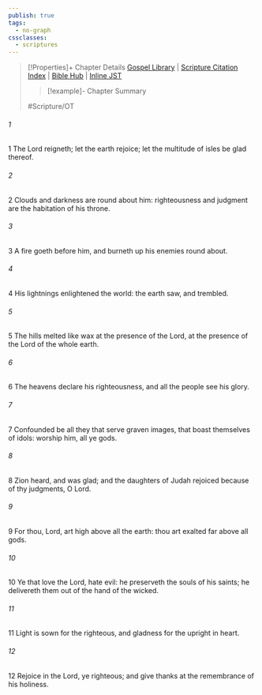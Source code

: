 ```yaml
---
publish: true
tags:
  - no-graph
cssclasses:
  - scriptures
---
```

>[!Properties]+ Chapter Details
>[Gospel Library](https://churchofjesuschrist.org/study/scriptures/ot/ps/97?lang=eng)    |    [Scripture Citation Index](https://scriptures.byu.edu/#07761::c07761)    |    [Bible Hub](https://biblehub.com/psalms/97.htm)    |    [Inline JST](https://scripturetoolbox.com/html/ic/Psalms/97.html)
>>[!example]- Chapter Summary
>> 
> 
>
>#Scripture/OT
###### 1
1 The Lord reigneth; let the earth rejoice; let the multitude of isles be glad thereof.
###### 2
2 Clouds and darkness are round about him: righteousness and judgment are the habitation of his throne.
###### 3
3 A fire goeth before him, and burneth up his enemies round about.
###### 4
4 His lightnings enlightened the world: the earth saw, and trembled.
###### 5
5 The hills melted like wax at the presence of the Lord, at the presence of the Lord of the whole earth.
###### 6
6 The heavens declare his righteousness, and all the people see his glory.
###### 7
7 Confounded be all they that serve graven images, that boast themselves of idols: worship him, all ye gods.
###### 8
8 Zion heard, and was glad; and the daughters of Judah rejoiced because of thy judgments, O Lord.
###### 9
9 For thou, Lord, art high above all the earth: thou art exalted far above all gods.
###### 10
10 Ye that love the Lord, hate evil: he preserveth the souls of his saints; he delivereth them out of the hand of the wicked.
###### 11
11 Light is sown for the righteous, and gladness for the upright in heart.
###### 12
12 Rejoice in the Lord, ye righteous; and give thanks at the remembrance of his holiness.
